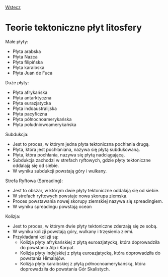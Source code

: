 [Wstecz](../geografia.md)

# Teorie tektoniczne płyt litosfery

Małe płyty:

-   Płyta arabska
-   Płyta Nazca
-   Płyta filipińska
-   Płyta karaibska
-   Płyta Juan de Fuca

Duże płyty:

-   Płyta afrykańska
-   Płyta antarktyczna
-   Płyta eurazjatycka
-   Płyta indoaustralijska
-   Płyta pacyficzna
-   Płyta północnoamerykańska
-   Płyta południowoamerykańska

Subdukcja:

-   Jest to proces, w którym jedna płyta tektoniczna pochłania drugą.
-   Płyta, która jest pochłaniana, nazywa się płytą subdukowaną.
-   Płyta, która pochłania, nazywa się płytą nadciągającą.
-   Subdukcja zachodzi w strefach ryftowych, gdzie płyty tektoniczne oddalają się od siebie.
-   W wyniku subdukcji powstają góry i wulkany.

Strefa Ryftowa (Spreading):

-   Jest to obszar, w którym dwie płyty tektoniczne oddalają się od siebie.
-   W strefach ryftowych powstaje nowa skorupa ziemska.
-   Proces powstawania nowej skorupy ziemskiej nazywa się spreadingiem.
-   W wyniku spreadingu powstają ocean

Kolizja:

-   Jest to proces, w którym dwie płyty tektoniczne zderzają się ze sobą.
-   W wyniku kolizji powstają góry, wulkany i trzęsienia ziemi.
-   Przykładami kolizji są:
    -   Kolizja płyty afrykańskiej z płytą euroazjatycką, która doprowadziła do powstania Alp i Karpat.
    -   Kolizja płyty indyjskiej z płytą euroazjatycką, która doprowadziła do powstania Himalajów.
    -   Kolizja płyty karaibskiej z płytą północnoamerykańską, która doprowadziła do powstania Gór Skalistych.

